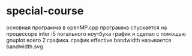 # special-course
основная программа в openMP.cpp
программа спускается на процессоре inter i5 логального ноутбука
график я сделал с помощью gnuplot
всего 2 графика. график effective bandwidth называется bandwidth.svg
